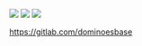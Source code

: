 ![](http://github-profile-summary-cards.vercel.app/api/cards/repos-per-language?username=dominoesbase&theme=github_dark)
![](http://github-profile-summary-cards.vercel.app/api/cards/stats?username=dominoesbase&theme=github_dark)
![](https://github-profile-summary-cards.vercel.app/api/cards/profile-details?username=dominoesbase&theme=github_dark)

https://gitlab.com/dominoesbase





